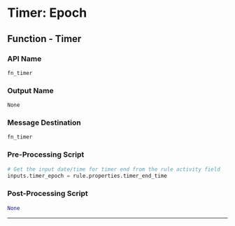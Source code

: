 <!--
    DO NOT MANUALLY EDIT THIS FILE
    THIS FILE IS AUTOMATICALLY GENERATED WITH resilient-sdk codegen
    Generated with resilient-sdk v51.0.7.0.1603
-->

# Timer: Epoch

## Function - Timer

### API Name
`fn_timer`

### Output Name
`None`

### Message Destination
`fn_timer`

### Pre-Processing Script
```python
# Get the input date/time for timer end from the rule activity field
inputs.timer_epoch = rule.properties.timer_end_time
```

### Post-Processing Script
```python
None
```

---

